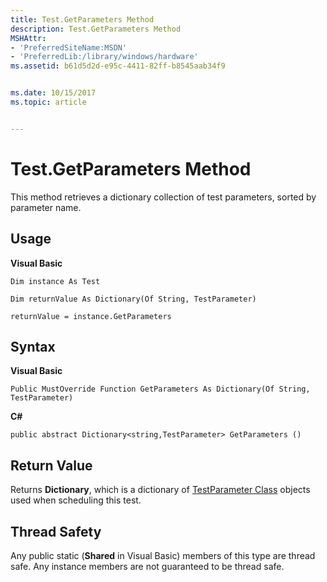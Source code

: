 ```yaml
---
title: Test.GetParameters Method
description: Test.GetParameters Method
MSHAttr:
- 'PreferredSiteName:MSDN'
- 'PreferredLib:/library/windows/hardware'
ms.assetid: b61d5d2d-e95c-4411-82ff-b8545aab34f9


ms.date: 10/15/2017
ms.topic: article


---
```


# Test.GetParameters Method


This method retrieves a dictionary collection of test parameters, sorted by parameter name.

## <span id="Usage"></span><span id="usage"></span><span id="USAGE"></span>Usage


**Visual Basic**

`Dim instance As Test`

`Dim returnValue As Dictionary(Of String, TestParameter)`

`returnValue = instance.GetParameters`

## <span id="Syntax"></span><span id="syntax"></span><span id="SYNTAX"></span>Syntax


**Visual Basic**

`Public MustOverride Function GetParameters As Dictionary(Of String, TestParameter)`

**C#**

`public abstract Dictionary<string,TestParameter> GetParameters ()`

## <span id="Return_Value"></span><span id="return_value"></span><span id="RETURN_VALUE"></span>Return Value


Returns **Dictionary**, which is a dictionary of [TestParameter Class](testparameter-class.md) objects used when scheduling this test.

## <span id="Thread_Safety"></span><span id="thread_safety"></span><span id="THREAD_SAFETY"></span>Thread Safety


Any public static (**Shared** in Visual Basic) members of this type are thread safe. Any instance members are not guaranteed to be thread safe.

 

 






